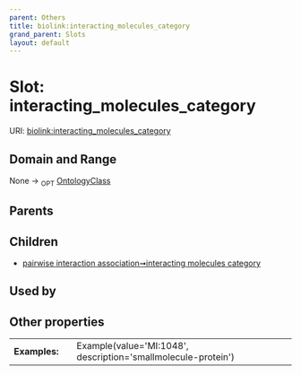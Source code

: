 ```yaml
---
parent: Others
title: biolink:interacting_molecules_category
grand_parent: Slots
layout: default
---
```


# Slot: interacting_molecules_category




URI: [biolink:interacting_molecules_category](https://w3id.org/biolink/vocab/interacting_molecules_category)

## Domain and Range

None ->  <sub>OPT</sub> [OntologyClass](OntologyClass.md)

## Parents


## Children

 *  [pairwise interaction association➞interacting molecules category](pairwise_interaction_association_interacting_molecules_category.md)

## Used by


## Other properties

|  |  |  |
| --- | --- | --- |
| **Examples:** | | Example(value='MI:1048', description='smallmolecule-protein') |


